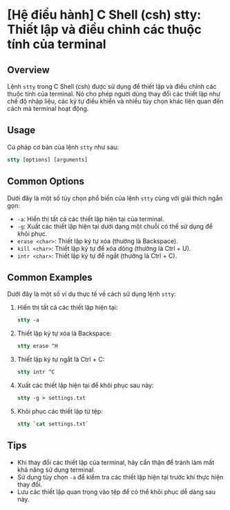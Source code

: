# [Hệ điều hành] C Shell (csh) stty: Thiết lập và điều chỉnh các thuộc tính của terminal

## Overview
Lệnh `stty` trong C Shell (csh) được sử dụng để thiết lập và điều chỉnh các thuộc tính của terminal. Nó cho phép người dùng thay đổi các thiết lập như chế độ nhập liệu, các ký tự điều khiển và nhiều tùy chọn khác liên quan đến cách mà terminal hoạt động.

## Usage
Cú pháp cơ bản của lệnh `stty` như sau:
```csh
stty [options] [arguments]
```

## Common Options
Dưới đây là một số tùy chọn phổ biến của lệnh `stty` cùng với giải thích ngắn gọn:

- `-a`: Hiển thị tất cả các thiết lập hiện tại của terminal.
- `-g`: Xuất các thiết lập hiện tại dưới dạng một chuỗi có thể sử dụng để khôi phục.
- `erase <char>`: Thiết lập ký tự xóa (thường là Backspace).
- `kill <char>`: Thiết lập ký tự để xóa dòng (thường là Ctrl + U).
- `intr <char>`: Thiết lập ký tự để ngắt (thường là Ctrl + C).

## Common Examples
Dưới đây là một số ví dụ thực tế về cách sử dụng lệnh `stty`:

1. Hiển thị tất cả các thiết lập hiện tại:
   ```csh
   stty -a
   ```

2. Thiết lập ký tự xóa là Backspace:
   ```csh
   stty erase ^H
   ```

3. Thiết lập ký tự ngắt là Ctrl + C:
   ```csh
   stty intr ^C
   ```

4. Xuất các thiết lập hiện tại để khôi phục sau này:
   ```csh
   stty -g > settings.txt
   ```

5. Khôi phục các thiết lập từ tệp:
   ```csh
   stty `cat settings.txt`
   ```

## Tips
- Khi thay đổi các thiết lập của terminal, hãy cẩn thận để tránh làm mất khả năng sử dụng terminal.
- Sử dụng tùy chọn `-a` để kiểm tra các thiết lập hiện tại trước khi thực hiện thay đổi.
- Lưu các thiết lập quan trọng vào tệp để có thể khôi phục dễ dàng sau này.
